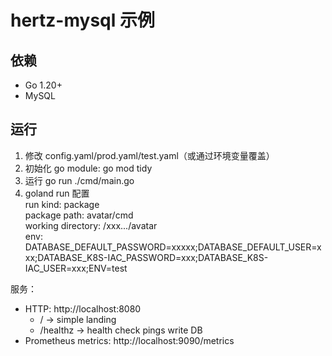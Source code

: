 # hertz-mysql 示例

## 依赖
- Go 1.20+
- MySQL

## 运行
1. 修改 config.yaml/prod.yaml/test.yaml（或通过环境变量覆盖）
2. 初始化 go module: go mod tidy
3. 运行
   go run ./cmd/main.go
4. goland run 配置  
   run kind: package  
   package path: avatar/cmd  
   working directory: /xxx.../avatar  
   env: DATABASE_DEFAULT_PASSWORD=xxxxx;DATABASE_DEFAULT_USER=xxx;DATABASE_K8S-IAC_PASSWORD=xxx;DATABASE_K8S-IAC_USER=xxx;ENV=test

服务：
- HTTP: http://localhost:8080
  - / -> simple landing
  - /healthz -> health check pings write DB
- Prometheus metrics: http://localhost:9090/metrics

